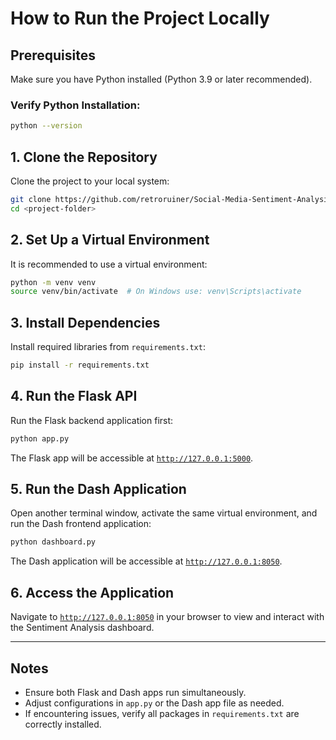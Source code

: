 # How to Run the Project Locally

## Prerequisites

Make sure you have Python installed (Python 3.9 or later recommended).

### Verify Python Installation:
```bash
python --version
```

## 1. Clone the Repository

Clone the project to your local system:
```bash
git clone https://github.com/retroruiner/Social-Media-Sentiment-Analysis.git
cd <project-folder>
```

## 2. Set Up a Virtual Environment

It is recommended to use a virtual environment:

```bash
python -m venv venv
source venv/bin/activate  # On Windows use: venv\Scripts\activate
```

## 3. Install Dependencies

Install required libraries from `requirements.txt`:

```bash
pip install -r requirements.txt
```

## 4. Run the Flask API

Run the Flask backend application first:

```bash
python app.py
```

The Flask app will be accessible at [`http://127.0.0.1:5000`](http://127.0.0.1:5000).

## 5. Run the Dash Application

Open another terminal window, activate the same virtual environment, and run the Dash frontend application:

```bash
python dashboard.py
```

The Dash application will be accessible at [`http://127.0.0.1:8050`](http://127.0.0.1:8050).

## 6. Access the Application

Navigate to [`http://127.0.0.1:8050`](http://127.0.0.1:8050) in your browser to view and interact with the Sentiment Analysis dashboard.

---

## Notes
- Ensure both Flask and Dash apps run simultaneously.
- Adjust configurations in `app.py` or the Dash app file as needed.
- If encountering issues, verify all packages in `requirements.txt` are correctly installed.

